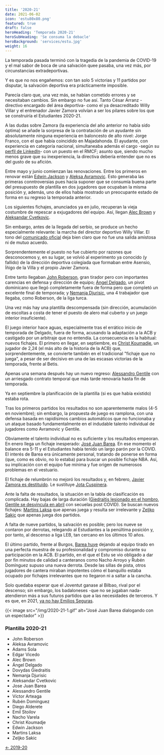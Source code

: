 ```yaml
---
title: '2020-21'
date: 2021-06-02
icon: 'estu80x80.png'
featured: true
draft: false
heroHeading: 'Temporada 2020-21'
heroSubHeading: 'Se consuma la debacle'
heroBackground: 'services/estu.jpg'
weight: 16
---
```


La temporada pasada terminó con la tragedia de la pandemia de COVID-19 y el mal sabor de boca de una salvación quee pasaba, una vez más, por circunstancias extradeportivas.

Y es que no nos engañemos: con tan solo 5 victorias y 11 partidos por disputar, la salvación deportiva era prácticamente imposible.

Parecía claro que, una vez más, se habían cometido errores y se necesitaban cambios. Sin embargo no fue así. Tanto César Arranz -directivo encargado del área deportiva- como el ya desacreditado Willy Villar y el entrenador Javier Zamora volvían a ser los pilares sobre los que se construiría el Estudiantes 2020-21.

A las dudas sobre Zamora (la experiencia del año anterior no había sido óptima) se añade la sorpresa de la contratación de un ayudante sin absolutamente ninguna experiencia en baloncesto de alto nivel: Jorge Franco, con el que había coincidido en Majadahonda. El ayudante, con experiencia en categoría nacional, simultaneaba además el cargo -según su [perfil de LinkedIn](https://www.linkedin.com/in/jorge-franco-mart%C3%ADn-4471b5118)- con un puesto en el RMCF; asunto que, siendo mucho menos grave que su inexperiencia, la directiva debería entender que no es del gusto de su afición.

Entre mayo y junio comienzan las renovaciones. Entre los primeros en renovar están [Edwin Jackson](https://www.sport.es/es/noticias/acb/edwin-jackson-renueva-con-estudiantes-para-proxima-temporada-7971479) y [Aleksa Avramovic](https://www.movistarestudiantes.com/liga-endesa/acb-avramovic-se-queda-en-movistar-estudiantes/). Esto generaba las primeras conntroversias pues hacía suponer que se consumía buena parte del presupuesto de plantilla en dos jugadores que ocupaban la misma posición y, además, uno de ellos había mostrado un preocupante estado de forma en su regreso la temporada anterior.

Los siguientes fichajes, anunciados ya en julio, recuperan la vieja costumbre de repescar a exjugadores del equipo. Así, llegan [Alec Brown](https://www.movistarestudiantes.com/liga-endesa/acb-alec-brown-regresa-a-movistar-estudiantes/) y [Aleksandar Cvetkovic](https://www.movistarestudiantes.com/liga-endesa/acb-cvetkovic-regresa-a-movistar-estudiantes/).

Sin embargo, antes de la llegada del serbio, se produce un hecho especialmente relevante: la marcha del director deportivo Willy Villar. El tono del [comunicado oficial](https://www.movistarestudiantes.com/liga-endesa/comunicado-oficial-willy-villar/) deja bien claro que no fue una salida amistosa ni de mutuo acuerdo.

Sorprendentemente el puesto no fue cubierto por razones que desconocemos y, en su lugar, se volvió al experimento ya conocido (y fallido) de la dirección deportiva colegiada que formaban entre Asensio, Íñigo de la Villa y el propio Javier Zamora.

Entre tanto llegaban [John Roberson](https://www.movistarestudiantes.com/liga-endesa/acb-john-roberson-llega-a-movistar-estu/), gran tirador pero con importantes carencias en defensa y dirección de equipo; [Ángel Delgado](https://www.movistarestudiantes.com/liga-endesa/acb-angel-delgado-refuerza-la-pintura-de-movistar-estudiantes/), un pivot dominicano que llegó completamente fuera de forma pero que completó un excelente final de temporada; y [Nemanja Djurisic](http://www.acb.com/articulo/ver/153779-movistar-estudiantes-cierra-el-fichaje-de-nemanja-djurisic.html), una 4 trabajador que llegaba, como Roberson, de la liga turca.

Una vez más hay una plantilla descompensada (sin dirección, acumulación de escoltas a costa de tener el puesto de alero mal cuberto y un juego interior insuficiente).

El juego interior hace aguas, especialmente tras el errático inicio de temporada de Delgado, fuera de forma, acusando la adaptación a la ACB y castigado por un arbitraje que no entendía. La consecuencia es la habitual: nuevos fichajes. El primero en llegar, en septiembre, es [Christ Koumadje](https://www.movistarestudiantes.com/liga-endesa/acb-koumadje-se-incorpora-a-movistar-estudiantes/), un jugador de 2,24 (el más alto de la historia de la ACB) que, sorprendentemente, se convierte también en el tradicional "fichaje que no juega", a pesar de ser decisivo en una de las escasas victorias de la temporada, frente al Betis.

Apenas una semana después hay un nuevo regreso: [Alessandro Gentile](https://www.movistarestudiantes.com/liga-endesa/gentile-hasta-final-de-temporada-en-movistar-estudiantes/) con un arriesgado contrato temporal que más tarde renovaría hasta fin de temporada.

Ya en septiembre la planificación de la plantilla (si es que había existido) estaba rota.

Tras los primeros partidos los resultados no son aparentemente malos (4-5 en noviembre); sin embargo, la propuesta de juego es ramplona, con una defensa basada en rapidísimos cambios automáticos que no funcionaba y un ataque basado fundamentalmente en el indudable talento individual de jugadores como Avramovic y Gentile.

Obviamente el talento individual no es suficiente y los resultados empeoran. En enero llega un fichaje inesperado: [José Juan Barea](https://encestando.es/estudiantes-ficha-a-barea-con-contrato-temporal-ante-las-bajas-por-covid/). En ese momento el balance era 5-11 y el Estudiantes había tenido un largo parón por la COVID. El interés de Barea era únicamente personal, tratando de ponerse en forma (que, como es obvio, no lo estaba) para buscar un posible fichaje NBA. Así, su implicación con el equipo fue mínima y fue origen de numerosos problemas en el vestuario.

El fichaje de relumbrón no mejoró los resultados y, en febrero, [Javier Zamora es destituido](https://www.movistarestudiantes.com/liga-endesa/comunicado-oficial-javier-zamora-deja-de-ser-entrenador-del-primer-equipo-de-movistar-estudiantes/). Le sustituye [Jota Cuspinera](https://www.movistarestudiantes.com/liga-endesa/jota-cuspinera-nuevo-entrenador-de-movistar-estudiantes-acb/).

Ante la falta de resultados, la situación en la tabla de clasificación es complicada. Hay bajas de larga duración ([Giedraitis lesionado en el hombro](https://as.com/baloncesto/2021/02/08/acb/1612821155_453536.html), [Gentile se desvincula en abril](https://www.movistarestudiantes.com/liga-endesa/comunicado-oficial-alessandro-gentile/) con secuelas post COVID). Se buscan nuevos fichajes: [Martins Laksa](https://www.movistarestudiantes.com/liga-endesa/martins-laksa-refuerzo-para-movistar-estudiantes/) que apenas juega y resulta ser irrelevante y [Zeljko Sakic](https://www.movistarestudiantes.com/liga-endesa/zeljko-sakic-refuerza-el-juego-interior-de-movistar-estudiantes/) que apenas juega dos partidos.

A falta de nueve partidos, la salvación es posible; pero los nueve se contaron por derrotas, relegando al Estudiantes a la penúltima posición y, por tanto, al descenso a liga LEB, tan cercano en los últimos 10 años.

El último partido, frente al Burgos, [Barea huye](https://www.elmundo.es/deportes/baloncesto/liga-endesa/2021/05/11/609a383821efa011458b4669.html) dejando al equipo tirado en una perfecta muestra de su profesionalidad y compromiso durante su participación en la ACB. El partido, en el que el Estu se vio obligado a dar por fin minutos de calidad a canteranos como Nacho Arroyo y Rubén Domínguez supuso una nueva derrota. Desde las sillas de pista, otros jugadores de cantera miraban impotentes cómo el banquillo estaba ocupado por fichajes irrelevantes que no llegaron ni a saltar a la cancha.

Solo quedaba esperar que el Joventut ganase al Bilbao, rival por el descenso; sin embargo, los badaloneses -que no se jugaban nada- atendieron más a sus futuros partidos que a las necesidades de terceros. Y es que, en 2021, [ya no hay Emilios Seguras](https://www.movistarestudiantes.com/prensa/noticias/la-leyenda-de-emilio-segura/).

{{< image src="/img/2020-21-1.gif" alt="José Juan Barea dialogando con un espectador" >}}

### Plantilla 2020-21

- John Roberson
- Aleksa Avramovic
- Adams Sola
- Edgar Vicedo
- Alec Brown
- Ángel Delgado
- Dovydas Giedraitis
- Nemanja Djurisic
- Aleksandar Cvetkovic
- Jose Juan Barea
- Alessandro Gentile
- Víctor Arteaga
- Rubén Domínguez
- Diego Alderete
- Emil Stoilov
- Nacho Varela
- Christ Koumadje
- Edwin Jackson
- Martins Laksa
- Zeljko Sakic

[← 2019-20](https://nuestroestu.es/cronologia/2019-20/)
